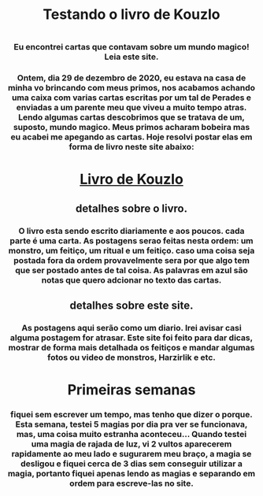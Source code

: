 <center>
<h1>Testando o livro de Kouzlo<h1>
  <h3>Eu encontrei cartas que contavam sobre um mundo magico! Leia este site.</h3>
  <h3>Ontem, dia 29 de dezembro de 2020, eu estava na casa de minha vo brincando com meus primos, nos acabamos achando uma caixa com varias cartas escritas por um tal de Perades e enviadas a um parente meu que viveu a muito tempo atras. Lendo algumas cartas descobrimos que se tratava de um, suposto, mundo magico. Meus primos acharam bobeira mas eu acabei me apegando as cartas. Hoje resolvi postar elas em forma de livro neste site abaixo:</h3>
<a href="https://leitenin.github.io/O-livro-de-Kouzlo/"> <h1>Livro de Kouzlo</h1> </a>
  <h2>detalhes sobre o livro.</h2>
  <h3>O livro esta sendo escrito diariamente e aos poucos. cada parte é uma carta. As postagens serao feitas nesta ordem: um monstro, um feitiço, um ritual e um feitiço. caso uma coisa seja postada fora da ordem provavelmente sera por que algo tem que ser postado antes de tal coisa. As palavras em azul são notas que quero adcionar no texto das cartas.</h3>
  <h2>detalhes sobre este site.</h2>
  <h3>As postagens aqui serão como um diario. Irei avisar casi alguma postagem for atrasar. Este site foi feito para dar dicas, mostrar de forma mais detalhada os feitiços e mandar algumas fotos ou video de monstros, Harzirlik e etc.</h3>
<h1>Primeiras semanas</h1>
  <h3>fiquei sem escrever um tempo, mas tenho que dizer o porque. Esta semana, testei 5 magias por dia pra ver se funcionava, mas, uma coisa muito estranha aconteceu... Quando testei uma magia de rajada de luz, vi 2 vultos aparecerem rapidamente ao meu lado e sugurarem meu braço, a magia se desligou e fiquei cerca de 3 dias sem conseguir utilizar a magia, portanto fiquei apenas lendo as magias e separando em ordem para escreve-las no site.</h3>
